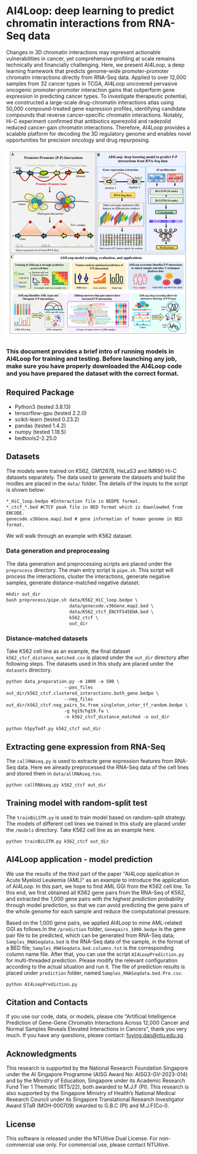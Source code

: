 # AI4Loop: deep learning to predict chromatin interactions from RNA-Seq data

Changes in 3D chromatin interactions may represent actionable vulnerabilities in cancer, yet comprehensive profiling at scale remains technically and financially challenging. Here, we present AI4Loop, a deep learning framework that predicts genome-wide promoter-promoter chromatin interactions directly from RNA-Seq data. Applied to over 12,000 samples from 32 cancer types in TCGA, AI4Loop uncovered pervasive oncogenic promoter-promoter interaction gains that outperform gene expression in predicting cancer types. To investigate therapeutic potential, we constructed a large-scale drug-chromatin interactions atlas using 50,000 compound-treated gene expression profiles, identifying candidate compounds that reverse cancer-specific chromatin interactions. Notably, Hi-C experiment confirmed that antibiotics eperezolid and radezolid reduced cancer-gain chromatin interactions. Therefore, AI4Loop provides a scalable platform for decoding the 3D regulatory genome and enables novel opportunities for precision oncology and drug repurposing.

![image](workflow3.png)

### This document provides a brief intro of running models in AI4Loop for training and testing. Before launching any job, make sure you have properly downloaded the AI4Loop code and you have prepared the dataset with the correct format.

## Required Package
* Python3 (tested 3.8.13)
* tensorflow-gpu (tested 2.2.0)
* scikit-learn (tested 0.23.2) 
* pandas (tested 1.4.2) 
* numpy (tested 1.18.5) 
* bedtools2-2.25.0 
## Datasets
The models were trained on K562, GM12878, HeLaS3 and IMR90 Hi-C datasets separately. The data used to generate the datasets and build the modles are placed in the `data/` folder. The details of the inputs to the script is shown below:
```shell
*_HiC_loop.bedpe #Interaction file in BEDPE format.
*_ctcf_*.bed #CTCF peak file in BED format which is downlowded from ENCODE.
genecode.v36Gene.map2.bed # gene information of human genome in BED format.
```
We will walk through an example with K562 dataset.

### Data generation and preprocessing
The data generation and preprocessing scripts are placed under the `preprocess` directory.
The main entry script is `pipe.sh`. This script will process the interactions, cluster the interactions,
generate negative samples, generate distance-matched negative dataset.
```shell
mkdir out_dir
bash preprocess/pipe.sh data/K562_HiC_loop.bedpe \
                        data/genecode.v36Gene.map2.bed \
                        data/K562_ctcf_ENCFF545EHA.bed \
                        k562_ctcf \
                        out_dir

```
### Distance-matched datasets
Take K562 cell line as an example, the final dataset `k562_ctcf_distance_matched.csv` is placed under the `out_dir` directory after following steps. The datasets used in this study are placed under the `datasets` directory.

```shell
python data_preparation.py -m 1000 -e 500 \
                      --pos_files out_dir/k562_ctcf.clustered_interactions.both_gene.bedpe \
                      --neg_files out_dir/k562_ctcf.neg_pairs_5x.from_singleton_inter_tf_random.bedpe \
                      -g hg19/hg19.fa \
                      -n k562_ctcf_distance_matched -o out_dir

python h5pyTodf.py k562_ctcf out_dir

```
## Extracting gene expression from RNA-Seq
The `callRNAseq.py` is used to extracte gene expression features from RNA-Seq data. Here we already preprocessed the RNA-Seq data of the cell lines and stored them in `data/allRNAseq.tsv`.
```shell
python callRNAseq.py k562_ctcf out_dir

```
## Training model with random-split test
The `trainBiLSTM.py` is used to train model based on random-split strategy. The models of different cell lines we trained in this study are placed under the `/models` directory. Take K562 cell line as an example here.

```shell
python trainBiLSTM.py k562_ctcf out_dir
```
## AI4Loop application - model prediction
We use the results of the third part of the paper "AI4Loop application in Acute Myeloid Leukemia (AML)" as an example to introduce the application of AI4Loop. In this part, we hope to find AML GGI from the K562 cell line. To this end, we first obtained all K562 gene pairs from the RNA-Seq of K562, and extracted the 1,000 gene pairs with the highest prediction probability through model prediction, so that we can avoid predicting the gene pairs of the whole genome for each sample and reduce the computational pressure.

Based on the 1,000 gene pairs, we applied AI4Loop to mine AML-related GGI as follows.In the `/prediction` folder, `Genepairs_1000.bedpe` is the gene pair file to be predicted, which can be generated from RNA-Seq data; `Samples_RNASeqdata.bed` is the RNA-Seq data of the sample, in the format of a BED file; `Samples_RNASeqdata.bed.columns.txt` is the corresponding column name file. After that, you can use the script `AI4LoopPrediction.py` for multi-threaded prediction. Please modify the relevant configuration according to the actual situation and run it. The file of prediction results is placed under `prediction` folder, named `Samples_RNASeqdata.bed.Pre.csv`.

```shell
python AI4LoopPrediction.py
```
## Citation and Contacts
If you use our code, data, or models, please cite "Artificial Intelligence Prediction of Gene-Gene Chromatin Interactions Across 12,000 Cancer and Normal Samples Reveals Elevated Interactions in Cancers", thank you very much. If you have any questions, please contact: fuying.dao@ntu.edu.sg.

## Acknowledgments
This research is supported by the National Research Foundation Singapore under the AI Singapore Programme (AISG Award No: AISG3-GV-2023-014) and by the Ministry of Education, Singapore under its Academic Research Fund Tier 1 Thematic (RT5/22), both awarded to M.J.F (PI). This research is also supported by the Singapore Ministry of Health’s National Medical Research Council under its Singapore Translational Research Investigator Award STaR (MOH-000709) awarded to G.B.C (PI) and M.J.F(Co-I).

## License
This software is released under the NTUitive Dual License. 
For non-commercial use only. For commercial use, please contact NTUitive.

